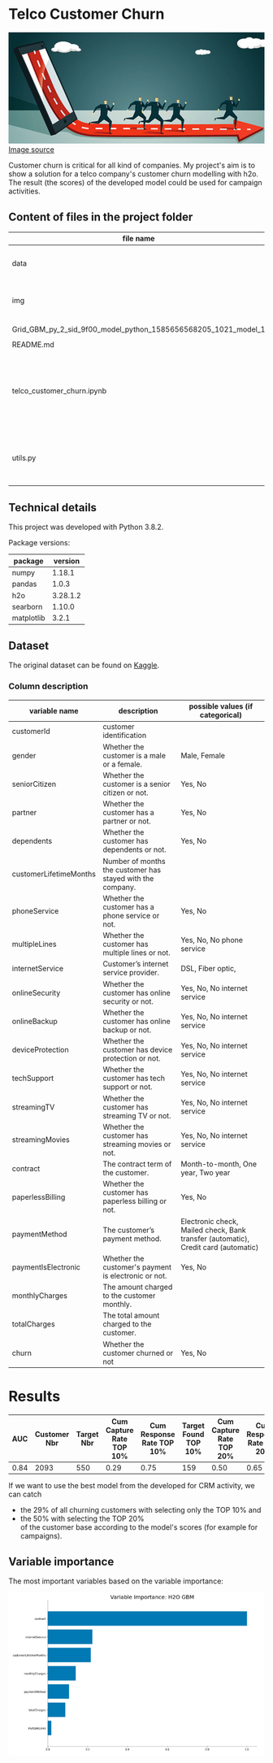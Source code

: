 # Telco Customer Churn 

![Customer churn](img/cust_churn.png)<br> 
[Image source](https://medium.com/@Experfy/building-predictive-models-for-customer-churn-in-telecom-4864d759ebf8)

Customer churn is critical for all kind of companies. 
My project's aim is to show a solution for a telco company's customer churn modelling with h2o. 
The result (the scores) of the developed model could be used for campaign activities. 

## Content of files in the project folder 

|file name| description|
|----|----|
| data | contains the dataset downloaded from Kaggle|
| img | contains images used in README.md |
| Grid_GBM_py_2_sid_9f00_model_python_1585656568205_1021_model_1 | final h2o model|
| README.md| README file |
| telco_customer_churn.ipynb | Jupyter notebook containing all the steps of the modelling process with small descriptions. |
| utils.py | A collection of functions used during the modelling process. |


## Technical details
This project was developed with Python 3.8.2. 

Package versions:

| package | version |
|---|---|
| numpy |  1.18.1 |
| pandas |  1.0.3 |
| h2o  | 3.28.1.2  |
| searborn  |  1.10.0 |
| matplotlib|  3.2.1   |

## Dataset
The original dataset can be found on [Kaggle](https://www.kaggle.com/blastchar/telco-customer-churn).

### Column description 

| variable name  |  description |possible values (if categorical)
|---|---|---|
| customerId | customer identification  ||
| gender | Whether the customer is a male or a female.  |Male, Female|
| seniorCitizen | Whether the customer is a senior citizen or not. | Yes, No |
| partner |  Whether the customer has a partner or not. | Yes, No |
| dependents | Whether the customer has dependents or not.| Yes, No |
| customerLifetimeMonths | Number of months the customer has stayed with the company. ||
| phoneService  | Whether the customer has a phone service or not. | Yes, No |
| multipleLines | Whether the customer has multiple lines or not. | Yes, No, No phone service |
| internetService | Customer’s internet service provider. | DSL, Fiber optic,  |
| onlineSecurity | Whether the customer has online security or not. | Yes, No, No internet service |
| onlineBackup | Whether the customer has online backup or not. | Yes, No, No internet service |
| deviceProtection | Whether the customer has device protection or not.  | Yes, No, No internet service |
| techSupport |Whether the customer has tech support or not. | Yes, No, No internet service |
| streamingTV | Whether the customer has streaming TV or not. | Yes, No, No internet service |
| streamingMovies | Whether the customer has streaming movies or not.   |Yes, No, No internet service|
| contract | The contract term of the customer. |Month-to-month, One year, Two year|
| paperlessBilling | Whether the customer has paperless billing or not.| Yes, No |
| paymentMethod  |The customer’s payment method.  |Electronic check, Mailed check, Bank transfer (automatic), Credit card (automatic) |
|paymentIsElectronic| Whether the customer's payment is electronic or not. | Yes, No|
| monthlyCharges  | The amount charged to the customer monthly. ||
| totalCharges | The total amount charged to the customer. ||
| churn | Whether the customer churned or not | Yes, No |

# Results 

| AUC |	Customer Nbr | Target Nbr | Cum Capture Rate TOP 10% | Cum Response Rate TOP 10% | Target Found TOP 10%	| Cum Capture Rate TOP 20% | Cum Response Rate TOP 20% | Target Found TOP 20% |
|---|---|---|---|---|---|---|---|---|
| 0.84 | 2093 |	550 | 0.29 | 0.75 | 159 | 0.50 | 0.65 | 275| 


If we want to use the best model from the developed for CRM activity, we can catch
- the 29% of all churning customers with selecting only the TOP 10% and
- the 50% with selecting the TOP 20% <br>
of the customer base according to the model's scores (for example for campaigns).

## Variable importance

The most important variables based on the variable importance:

![Variable importance](img/gbm_variable_importance.png)
